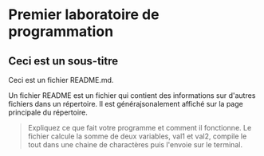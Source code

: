# Premier laboratoire de programmation
## Ceci est un sous-titre
Ceci est un fichier README.md.

Un fichier README est un fichier qui contient des informations sur d'autres fichiers dans un répertoire. Il est générajsonalement affiché sur la page principale du répertoire.

> Expliquez ce que fait votre programme et comment il fonctionne.
Le fichier calcule la somme de deux variables, val1 et val2, compile le tout dans une chaine de charactères puis l'envoie sur le terminal.